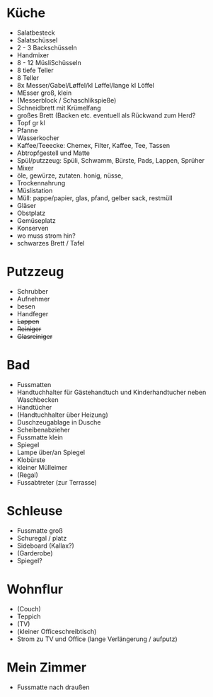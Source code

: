 <html>
<meta charset="UTF-8">

# Küche

- Salatbesteck
- Salatschüssel
- 2 - 3 Backschüsseln
- Handmixer
- 8 - 12 MüsliSchüsseln
- 8 tiefe Teller
- 8 Teller
- 8x Messer/Gabel/Løffel/kl Løffel/lange kl Löffel
- MEsser groß, klein
- (Messerblock / Schaschlikspieße)
- Schneidbrett mit Krümelfang
- großes Brett (Backen etc. eventuell als Rückwand zum Herd?
- Topf gr kl
- Pfanne
- Wasserkocher
- Kaffee/Teeecke: Chemex, Filter, Kaffee, Tee, Tassen
- Abtropfgestell und Matte
- Spül/putzzeug: Spüli, Schwamm, Bürste, Pads, Lappen, Sprüher
- Mixer
- öle, gewürze, zutaten. honig, nüsse, 
- Trockennahrung
- Müslistation
- Müll: pappe/papier, glas, pfand, gelber sack, restmüll
- Gläser
- Obstplatz
- Gemüseplatz
- Konserven
- wo muss strom hin?
- schwarzes Brett / Tafel


# Putzzeug

- Schrubber
- Aufnehmer
- besen
- Handfeger
- ~~Lappen~~
- ~~Reiniger~~
- ~~Glasreiniger~~

# Bad

- Fussmatten
- Handtuchhalter für Gästehandtuch und Kinderhandtucher neben Waschbecken
- Handtücher
- (Handtuchhalter über Heizung)
- Duschzeugablage in Dusche
- Scheibenabzieher
- Fussmatte klein
- Spiegel
- Lampe über/an Spiegel
- Klobürste
- kleiner Mülleimer
- (Regal)
- Fussabtreter (zur Terrasse)

# Schleuse

- Fussmatte groß
- Schuregal / platz
- Sideboard (Kallax?)
- (Garderobe)
- Spiegel?

# Wohnflur

- (Couch)
- Teppich
- (TV)
- (kleiner Officeschreibtisch)
- Strom zu TV und Office (lange Verlängerung / aufputz)

# Mein Zimmer

- Fussmatte nach draußen